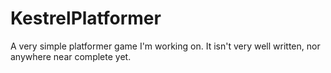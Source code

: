 KestrelPlatformer
=================

A very simple platformer game I&#39;m working on. It isn&#39;t very well written, nor anywhere near complete yet.